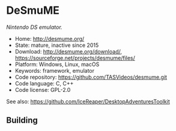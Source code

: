 # DeSmuME

_Nintendo DS emulator._

- Home: http://desmume.org/
- State: mature, inactive since 2015
- Download: http://desmume.org/download/, https://sourceforge.net/projects/desmume/files/
- Platform: Windows, Linux, macOS
- Keywords: framework, emulator
- Code repository: https://github.com/TASVideos/desmume.git
- Code language: C, C++
- Code license: GPL-2.0

See also: https://github.com/IceReaper/DesktopAdventuresToolkit

## Building
